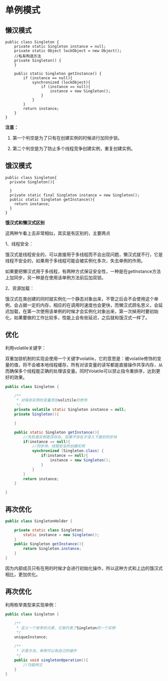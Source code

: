 # 单例模式

## 懒汉模式

```
public class Singleton {
    private static Singleton instance = null;
    private static Object lockObject = new Object();
    //私有构造方法
    private Singleton() {
    }

    public static Singleton getInstance() {
        if (instance == null){
            synchronized (lockObject){
                if (instance == null){
                    instance = new Singleton();
                }
            }
        }
        return instance;
    }
}
```

**注意：**

1. 第一个判空是为了只有在创建实例的时候进行加同步锁。

2. 第二个判空是为了防止多个线程竞争创建实例，重复创建实例。

## 饿汉模式

```
public class Singleton{
  private Singleton(){

  }
  private static final Singleton instance = new Singleton();
  public static Singleton getInstance(){
    return instance;
  }
}
```

**饿汉式和懒汉式区别**

这两种乍看上去非常相似，其实是有区别的，主要两点

1、线程安全：

饿汉式是线程安全的，可以直接用于多线程而不会出现问题，懒汉式就不行，它是线程不安全的，如果用于多线程可能会被实例化多次，失去单例的作用。

如果要把懒汉式用于多线程，有两种方式保证安全性，一种是在getInstance方法上加同步，另一种是在使用该单例方法前后加双锁。

2、资源加载：

饿汉式在类创建的同时就实例化一个静态对象出来，不管之后会不会使用这个单例，会占据一定的内存，相应的在调用时速度也会更快，而懒汉式顾名思义，会延迟加载，在第一次使用该单例的时候才会实例化对象出来，第一次掉用时要初始化，如果要做的工作比较多，性能上会有些延迟，之后就和饿汉式一样了。

## 优化

利用volatile关键字：

双重加锁机制的实现会使用一个关键字volatile，它的意思是：被volatile修饰的变量的值，将不会被本地线程缓存，所有对该变量的读写都是直接操作共享内存，从而确保多个线程能正确的处理该变量。同时Volatile可以禁止指令重排序，达到更好的效果。

```java
public class Singleton {

    /**
     * 对保存实例的变量添加volitile的修饰
     */
    private volatile static Singleton instance = null;
    private Singleton(){

    }

    public static Singleton getInstance(){
        //先检查实例是否存在，如果不存在才进入下面的同步块
        if(instance == null){
            //同步块，线程安全的创建实例
            synchronized (Singleton.class) {
                if(instance == null){
                    instance = new Singleton();
                }
            }
        }
        return instance;
    }

}
```

## 再次优化

```java
public class SingletonHolder {

    private static class Singleton{
        static instance = new Singleton();
    }
    public Singleton getInstance(){
        return Singleton.instance;
    }
}
```

因为内部成员只有在用的时候才会进行初始化操作，所以这种方式和上边的饿汉式相比，更加优化。

## 再次优化

利用枚举类型来实现单例：

```java
public class Singleton {

    /**
     * 定义一个枚举的元素，它就代表了Singleton的一个实例
     */
    uniqueInstance;

    /**
     * 示意方法，单例可以有自己的操作
     */
    public void singletonOperation(){
        //功能树立
    }
}
```



